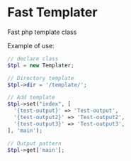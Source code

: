 # Fast Templater
Fast php template class

Example of use:

```php
// declare class
$tpl = new Templater;

// Directory template
$tpl->dir = '/template/';

// Add template
$tpl->set("index", [
  '{test-output}' => 'Test-output',
  '{test-output2}' => 'Test-output2',
  '{test-output3}' => 'Test-output3',
], 'main');

// Output pattern
$tpl->get['main'];
```
